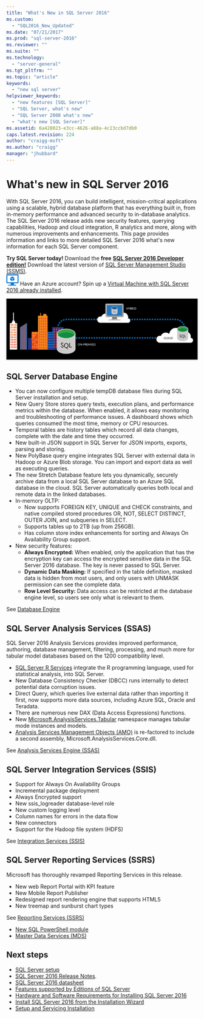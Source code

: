 ```yaml
---
title: "What's New in SQL Server 2016"
ms.custom: 
  - "SQL2016_New_Updated"
ms.date: "07/21/2017"
ms.prod: "sql-server-2016"
ms.reviewer: ""
ms.suite: ""
ms.technology: 
  - "server-general"
ms.tgt_pltfrm: ""
ms.topic: "article"
keywords: 
  - "new sql server"
helpviewer_keywords: 
  - "new features [SQL Server]"
  - "SQL Server, what's new"
  - "SQL Server 2008 what's new"
  - "what's new [SQL Server]"
ms.assetid: 6a428023-e3cc-4626-a88a-4c13ccbd7db0
caps.latest.revision: 224
author: "craigg-msft"
ms.author: "craigg"
manager: "jhubbard"
---
```

# What's new in SQL Server 2016
 With SQL Server 2016, you can build intelligent, mission-critical applications using a scalable, hybrid database platform that has everything built in, from in-memory performance and advanced security to in-database analytics. The SQL Server 2016 release adds new security features, querying capabilities, Hadoop and cloud integration, R analytics and more, along with numerous improvements and enhancements. This page provides information and links to more detailed SQL Server 2016 what's new information for each SQL Server component. 

 **Try SQL Server today!** 
 Download the **free** [**SQL Server 2016 Developer edition!**](https://www.microsoft.com/en-us/cloud-platform/sql-server-editions-developers)
 Download the latest version of [SQL Server Management Studio (SSMS)](https://msdn.microsoft.com/library/mt238290.aspx).   
[![Azure Virtual Machine small](../analysis-services/media/azure-virtual-machine-small.png)](https://azure.microsoft.com/en-us/marketplace/partners/microsoft/sqlserver2016sp1standardwindowsserver2016/) Have an Azure account? Spin up a [Virtual Machine with SQL Server 2016 already installed](https://azure.microsoft.com/en-us/marketplace/partners/microsoft/sqlserver2016sp1standardwindowsserver2016/).
 
  ![SQL Server 2016](../sql-server/media/sql-server-2016.png) 
## SQL Server Database Engine
- You can now configure multiple tempDB database files during SQL Server installation and setup.
- New Query Store stores query texts, execution plans, and performance metrics within the database. When enabled, it allows easy monitoring and troubleshooting of performance issues. A dashboard shows which queries consumed the most time, memory or CPU resources.
- Temporal tables are history tables which record all data changes, complete with the date and time they occurred.
- New built-in JSON support in SQL Server for JSON imports, exports, parsing and storing.
- New PolyBase query engine integrates SQL Server with external data in Hadoop or Azure Blob storage. You can import and export data as well as executing queries.
- The new Stretch Database feature lets you dynamically, securely archive data from a local SQL Server database to an Azure SQL database in the cloud. SQL Server automatically queries both local and remote data in the linked databases. 
- In-memory OLTP: 
    - Now supports FOREIGN KEY, UNIQUE and CHECK constraints, and native compiled stored procedures OR, NOT, SELECT DISTINCT, OUTER JOIN, and subqueries in SELECT.
    - Supports tables up to 2TB (up from 256GB). 
    - Has column store index enhancements for sorting and Always On Availability Group support.
- New security features:
    - **Always Encrypted:** When enabled, only the application that has the encryption key can access the encrypted sensitive data in the SQL Server 2016 database. The key is never passed to SQL Server.
    - **Dynamic Data Masking:** If specified in the table definition, masked data is hidden from most users, and only users with UNMASK permission can see the complete data.
    - **Row Level Security:** Data access can be restricted at the database engine level, so users see only what is relevant to them. 

See [Database Engine](../database-engine/configure-windows/what-s-new-in-sql-server-2016-database-engine.md)
## SQL Server Analysis Services (SSAS)
SQL Server 2016 Analysis Services provides improved performance, authoring, database management, filtering, processing, and much more for tabular model databases based on the 1200 compatibility level.
- [SQL Server R Services](../advanced-analytics/r-services/what-s-new-in-sql-server-r-services.md) integrate the R programming language, used for statistical analysis, into SQL Server. 
- New Database Consistency Checker (DBCC) runs internally to detect potential data corruption issues.
- Direct Query, which queries live external data rather than importing it first, now supports more data sources, including Azure SQL, Oracle and Teradata. 
- There are numerous new DAX (Data Access Expressions) functions.
- New [Microsoft.AnalysisServices.Tabular](http://msdn.microsoft.com/library/microsoft.analysisservices.tabular.aspx) namespace manages tabular mode instances and models. 
- [Analysis Services Management Objects (AMO)](http://msdn.microsoft.com/library/mt436122.aspx) is re-factored to include a second assembly, Microsoft.AnalysisServices.Core.dll.

See [Analysis Services Engine (SSAS)](../analysis-services/what-s-new-in-analysis-services.md)  

## SQL Server Integration Services (SSIS)
- Support for Always On Availability Groups
- Incremental package deployment
- Always Encrypted support
- New ssis_logreader database-level role
- New custom logging level
- Column names for errors in the data flow 
- New connectors
- Support for the Hadoop file system (HDFS)

See [Integration Services (SSIS)](../integration-services/what-s-new-in-integration-services-in-sql-server-2016.md)    

## SQL Server Reporting Services (SSRS)
Microsoft has thoroughly revamped Reporting Services in this release. 
- New web Report Portal with KPI feature
- New Mobile Report Publisher
- Redesigned report rendering engine that supports HTML5 
- New treemap and sunburst chart types 

See [Reporting Services (SSRS)](https://msdn.microsoft.com/library/ms170438.aspx)   

 - [New SQL PowerShell module](https://blogs.technet.microsoft.com/dataplatforminsider/2016/06/30/sql-powershell-july-2016-update/)
 - [Master Data Services (MDS)](../master-data-services/what-s-new-in-master-data-services-mds.md)    
    
## Next steps   
- [SQL Server setup](../database-engine/install-windows/installation-for-sql-server-2016.md)   
- [SQL Server 2016 Release Notes](../sql-server/sql-server-2016-release-notes.md). 
- [SQL Server 2016 datasheet](http://download.microsoft.com/download/C/5/3/C53C3AEF-653C-4598-8721-D522E8AC6A3A/SQL_Server_2016_Everything_Built-In_Datasheet_EN_US.pdf)
- [Features supported by Editions of SQL Server](https://msdn.microsoft.com/library/cc645993.aspx)
- [Hardware and Software Requirements for Installing SQL Server 2016](../sql-server/install/hardware-and-software-requirements-for-installing-sql-server.md)
- [Install SQL Server 2016 from the Installation Wizard](../database-engine/install-windows/install-sql-server-from-the-installation-wizard-setup.md)
- [Setup and Servicing Installation](http://msdn.microsoft.com/library/6df72a78-6b36-4bc1-948e-04b4ebe46094)    


